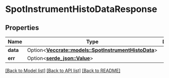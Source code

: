 # SpotInstrumentHistoDataResponse

## Properties

Name | Type | Description | Notes
------------ | ------------- | ------------- | -------------
**data** | Option<[**Vec<crate::models::SpotInstrumentHistoData>**](SPOT_INSTRUMENT_HISTO_DATA.md)> |  | [optional]
**err** | Option<[**serde_json::Value**](.md)> |  | [optional]

[[Back to Model list]](../README.md#documentation-for-models) [[Back to API list]](../README.md#documentation-for-api-endpoints) [[Back to README]](../README.md)


